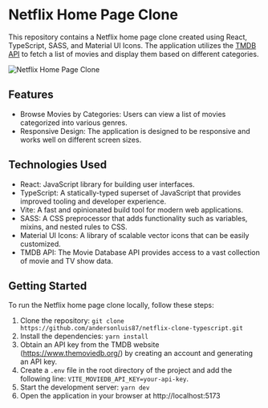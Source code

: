 # Netflix Home Page Clone
This repository contains a Netflix home page clone created using React, TypeScript, SASS, and Material UI Icons. The application utilizes the [TMDB API](https://developer.themoviedb.org/docs) to fetch a list of movies and display them based on different categories.

![Netflix Home Page Clone](https://raw.githubusercontent.com/andersonluis87/netflix-clone-typescript/master/images/navigation-example.gif)



## Features
- Browse Movies by Categories: Users can view a list of movies categorized into various genres.
- Responsive Design: The application is designed to be responsive and works well on different screen sizes.

## Technologies Used
- React: JavaScript library for building user interfaces.
- TypeScript: A statically-typed superset of JavaScript that provides improved tooling and developer experience.
- Vite: A fast and opinionated build tool for modern web applications.
- SASS: A CSS preprocessor that adds functionality such as variables, mixins, and nested rules to CSS.
- Material UI Icons: A library of scalable vector icons that can be easily customized.
- TMDB API: The Movie Database API provides access to a vast collection of movie and TV show data.

## Getting Started
To run the Netflix home page clone locally, follow these steps:

1. Clone the repository: `git clone https://github.com/andersonluis87/netflix-clone-typescript.git`
2. Install the dependencies: `yarn install`
3. Obtain an API key from the TMDB website (https://www.themoviedb.org/) by creating an account and generating an API key.
4. Create a `.env` file in the root directory of the project and add the following line: `VITE_MOVIEDB_API_KEY=your-api-key`.
5. Start the development server: `yarn dev`
6. Open the application in your browser at http://localhost:5173
